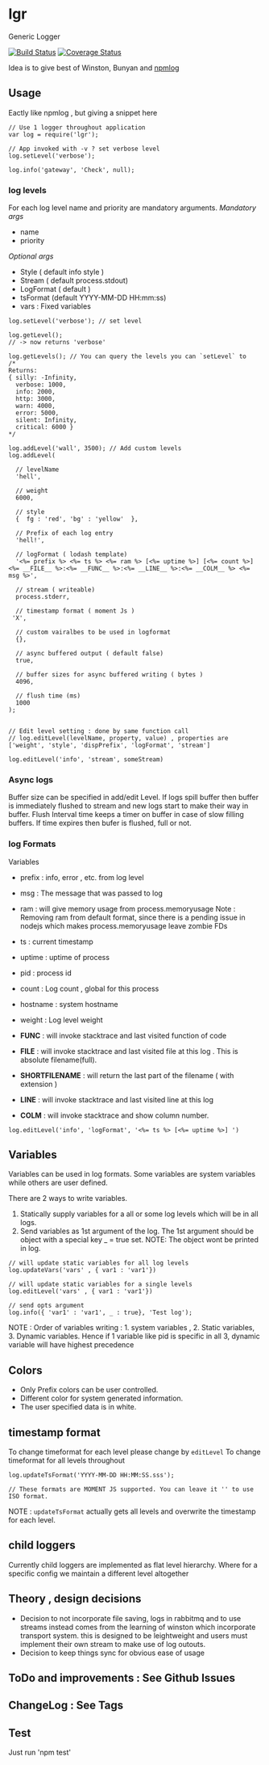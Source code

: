 # lgr
Generic Logger

[![Build Status](https://travis-ci.org/paytm/lgr.svg?branch=master)](https://travis-ci.org/paytm/lgr)
[![Coverage Status](https://coveralls.io/repos/github/paytm/lgr/badge.svg?branch=master)](https://coveralls.io/github/paytm/lgr?branch=master)

Idea is to give best of Winston, Bunyan and [npmlog](https://github.com/npm/npmlog)

## Usage
Eactly like npmlog , but giving a snippet here
```
// Use 1 logger throughout application
var log = require('lgr');

// App invoked with -v ? set verbose level
log.setLevel('verbose');

log.info('gateway', 'Check', null);
```


### log levels
For each log level name and priority are mandatory arguments.
*Mandatory args*
 - name
 - priority

*Optional args*
 - Style ( default info style )
 - Stream ( default process.stdout)
 - LogFormat ( default )
 - tsFormat (default YYYY-MM-DD HH:mm:ss)
 - vars : Fixed variables

```
log.setLevel('verbose'); // set level 

log.getLevel();
// -> now returns 'verbose'

log.getLevels(); // You can query the levels you can `setLevel` to
/*
Returns:
{ silly: -Infinity,
  verbose: 1000,
  info: 2000,
  http: 3000,
  warn: 4000,
  error: 5000,
  silent: Infinity,
  critical: 6000 }
*/

log.addLevel('wall', 3500); // Add custom levels
log.addLevel(

  // levelName
  'hell',

  // weight
  6000,

  // style
  {  fg : 'red', 'bg' : 'yellow'  },

  // Prefix of each log entry
  'hell!',

  // logFormat ( lodash template)
  '<%= prefix %> <%= ts %> <%= ram %> [<%= uptime %>] [<%= count %>] <%= __FILE__ %>:<%= __FUNC__ %>:<%= __LINE__ %>:<%= __COLM__ %> <%= msg %>',

  // stream ( writeable)
  process.stderr,

  // timestamp format ( moment Js )
 'X',
 
  // custom vairalbes to be used in logformat
  {},

  // async buffered output ( default false)
  true,

  // buffer sizes for async buffered writing ( bytes )
  4096,

  // flush time (ms)
  1000
);


// Edit level setting : done by same function call
// log.editLevel(levelName, property, value) , properties are ['weight', 'style', 'dispPrefix', 'logFormat', 'stream']

log.editLevel('info', 'stream', someStream)

```


### Async logs
Buffer size can be specified in add/edit Level. If logs spill buffer then buffer is immediately flushed to stream and new logs start to make their way in buffer.
Flush Interval time keeps a timer on buffer in case of slow filling buffers. If time expires then bufer is flushed, full or not.


### log Formats
Variables
 - prefix : info, error , etc. from log level
 - msg : The message that was passed to log


 - ram : will give memory usage from process.memoryusage
    Note : Removing ram from default format, since there is a pending issue in nodejs which makes process.memoryusage leave zombie FDs

 - ts : current timestamp
 - uptime : uptime of process
 - pid : process id
 - count : Log count , global for this process
 - hostname : system hostname
 - weight : Log level weight
 - __FUNC__ : will invoke stacktrace and last visited function of code
 - __FILE__ : will invoke stacktrace and last visited file at this log . This is absolute filename(full).
 - __SHORTFILENAME__ : will return the last part of the filename ( with extension )
 - __LINE__ : will invoke stacktrace and last visited line at this log
 - __COLM__ : will invoke stacktrace and show column number.

```
log.editLevel('info', 'logFormat', '<%= ts %> [<%= uptime %>] ')

```

## Variables
Variables can be used in log formats. Some variables are system variables while others are user defined.

There are 2 ways to write variables. 
1. Statically supply variables for a all or some log levels which will be in all logs.
2. Send variables as 1st argument of the log. The 1st argument should be object with a special key _ = true set. NOTE: The object wont be printed in log.
```
// will update static variables for all log levels
log.updateVars('vars' , { var1 : 'var1'})

// will update static variables for a single levels
log.editLevel('vars' , { var1 : 'var1'})

// send opts argument
log.info({ 'var1' : 'var1', _ : true}, 'Test log');
```

NOTE : Order of variables writing : 1. system variables , 2. Static variables, 3. Dynamic variables. Hence if 1 variable like pid is specific in all 3, dynamic variable will have highest precedence

## Colors
 - Only Prefix colors can be user controlled.
 - Different color for system generated information.
 - The user specified data is in white.

## timestamp format
To change timeformat for each level please change by `editLevel` 
To change timeformat for all levels throughout 
```
log.updateTsFormat('YYYY-MM-DD HH:MM:SS.sss');

// These formats are MOMENT JS supported. You can leave it '' to use ISO format.
```

NOTE : `updateTsFormat`  actually gets all levels and overwrite the timestamp for each level.

## child loggers
Currently child loggers are implemented as flat level hierarchy. Where for a specific config we maintain a different level altogether

## Theory , design decisions
- Decision to not incorporate file saving, logs in rabbitmq and to use streams instead comes from the learning of winston which incorporate transport system. this is designed to be leightweight and users must implement their own stream to make use of log outouts.
- Decision to keep things sync for obvious ease of usage

## ToDo and improvements : See Github Issues

## ChangeLog : See Tags

## Test
Just run 'npm test'
